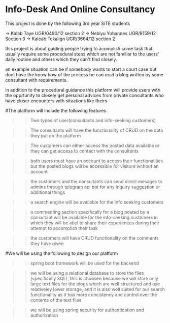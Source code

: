 # Info-Desk And Online Consultancy 


This project is done by the following 3rd year SiTE students
 
-> Kalab Taye		UGR/0490/12	section 2
-> Nebiyu Yohannes	UGR/8159/12	Section 3
-> Kaleab Tekalign UGR/3664/12 section 2
 
 
 
 

this project is about guiding people trying to acomplish some task that usually require some procedural steps which are not familiar to the users' daily routine and others which they can't find closely. 

an example situation can be if somebody wants to start a court case but dont have the know how of the process he can read a blog written by some consultant with requirements.

in addition to the procedural guidance this platform will provide users with the opprtunity to closely get personal advices from private consultants who have closer encounters with situations like theirs


#The platform will include the following features

>>Two types of user(consultants and info-seeking customers)

>>The consultants will have the functionality of CRUD on the data they put on the platform

>>The customers can either access the posted data available or they can get access to contact with the consultants

>>both users must have an account to access their functionalities but the posted blogs will be accessible for visitors without an account

>>the customers and the consultants can send direct mesages to admins through telegram api bot for any inquiry suggestion or additional things

>>a search engine will be available for the info seeking customers

>>a commenting section specifically for a blog posted by a consultant will be available for the info-seeking customers in which they will be abel to share their experiences during their attempt to accomplish their task

>>the customers will have CRUD functionality on the comments they have given


#We will be using the following to design our platform

>>spring boot framework will be used for the backend

>>we will be using a relational database to store the files (specifically SQL), this is choosen because we will store only large text files for the blogs which are well structured and use relativeley lower storage, and it is also well suited for our search functionality as it has more concistency and control over the contents of the text files 

>>we will be using spring security for authentication and authorization

>>
